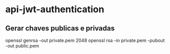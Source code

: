 # api-jwt-authentication

## Gerar chaves publicas e privadas

openssl genrsa -out private.pem 2048
openssl rsa -in private.pem -pubout -out public.pem

